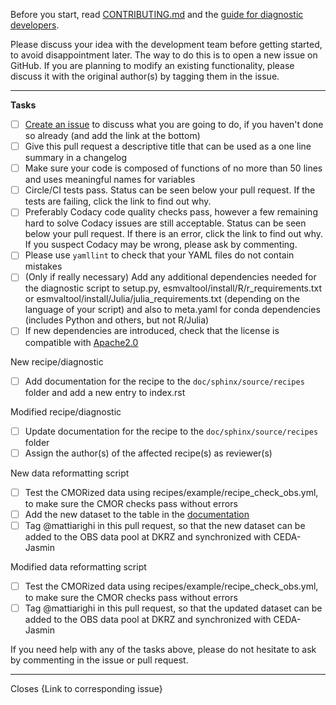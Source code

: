 Before you start, read [CONTRIBUTING.md](https://github.com/ESMValGroup/ESMValTool/blob/version2_development/CONTRIBUTING.md) and the [guide for diagnostic developers](https://esmvaltool.readthedocs.io/en/latest/esmvaldiag/index.html).

Please discuss your idea with the development team before getting started, to avoid disappointment later. The way to do this is to open a new issue on GitHub. If you are planning to modify an existing functionality, please discuss it with the original author(s) by tagging them in the issue.

* * *

**Tasks**

-   [ ] [Create an issue](https://github.com/ESMValGroup/ESMValTool/issues) to discuss what you are going to do, if you haven't done so already (and add the link at the bottom)
-   [ ] Give this pull request a descriptive title that can be used as a one line summary in a changelog
-   [ ] Make sure your code is composed of functions of no more than 50 lines and uses meaningful names for variables
-   [ ] Circle/CI tests pass. Status can be seen below your pull request. If the tests are failing, click the link to find out why.
-   [ ] Preferably Codacy code quality checks pass, however a few remaining hard to solve Codacy issues are still acceptable. Status can be seen below your pull request. If there is an error, click the link to find out why. If you suspect Codacy may be wrong, please ask by commenting.
-   [ ] Please use `yamllint` to check that your YAML files do not contain mistakes 
-   [ ] (Only if really necessary) Add any additional dependencies needed for the diagnostic script to setup.py, esmvaltool/install/R/r_requirements.txt or esmvaltool/install/Julia/julia_requirements.txt (depending on the language of your script) and also to meta.yaml for conda dependencies (includes Python and others, but not R/Julia)
-   [ ] If new dependencies are introduced, check that the license is compatible with [Apache2.0](https://github.com/ESMValGroup/ESMValTool/blob/version2_development/LICENSE)

New recipe/diagnostic

-   [ ] Add documentation for the recipe to the `doc/sphinx/source/recipes` folder and add a new entry to index.rst

Modified recipe/diagnostic

-   [ ] Update documentation for the recipe to the `doc/sphinx/source/recipes` folder
-   [ ] Assign the author(s) of the affected recipe(s) as reviewer(s)

New data reformatting script

-   [ ] Test the CMORized data using recipes/example/recipe_check_obs.yml, to make sure the CMOR checks pass without errors
-   [ ] Add the new dataset to the table in the [documentation](https://esmvaltool.readthedocs.io/en/latest/getting_started/inputdata.html)
-   [ ] Tag @mattiarighi in this pull request, so that the new dataset can be added to the OBS data pool at DKRZ and synchronized with CEDA-Jasmin

Modified data reformatting script

-   [ ] Test the CMORized data using recipes/example/recipe_check_obs.yml, to make sure the CMOR checks pass without errors
-   [ ] Tag @mattiarighi in this pull request, so that the updated dataset can be added to the OBS data pool at DKRZ and synchronized with CEDA-Jasmin

If you need help with any of the tasks above, please do not hesitate to ask by commenting in the issue or pull request.

* * *

Closes {Link to corresponding issue}
